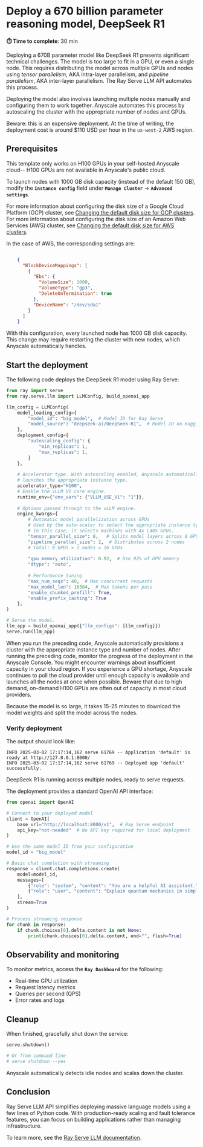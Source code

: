 # Deploy a 670 billion parameter reasoning model, DeepSeek R1

**⏱️ Time to complete**: 30 min

Deploying a 670B parameter model like DeepSeek R1 presents significant technical challenges. The model is too large to fit in a GPU, or even a single node. This requires distributing the model across multiple GPUs and nodes using *tensor parallelism*, AKA intra-layer parallelism, and *pipeline parallelism*, AKA inter-layer parallelism. The Ray Serve LLM API automates this process.

Deploying the model also involves launching multiple nodes manually and configuring them to work together. Anyscale automates this process by autoscaling the cluster with the appropriate number of nodes and GPUs.

Beware: this is an expensive deployment. At the time of writing, the deployment cost is around $110 USD per hour in the `us-west-2` AWS region.

## Prerequisites

This template only works on H100 GPUs in your self-hosted Anyscale cloud-- H100 GPUs are not available in Anyscale's public cloud.

To launch nodes with 1000 GB disk capacity (instead of the default 150 GB), modify the **`Instance config`** field under **`Manage Cluster`** → **`Advanced settings`**.

For more information about configuring the disk size of a Google Cloud Platform (GCP) cluster, see [Changing the default disk size for GCP clusters](https://docs.anyscale.com/configuration/compute/gcp/#changing-the-default-disk-size).
For more information about configuring the disk size of an Amazon Web Services (AWS) cluster, see [Changing the default disk size for AWS clusters](https://docs.anyscale.com/configuration/compute/aws/#changing-the-default-disk-size).

In the case of AWS, the corresponding settings are:

```json

    {
      "BlockDeviceMappings": [
        {
          "Ebs": {
            "VolumeSize": 1000,
            "VolumeType": "gp3",
            "DeleteOnTermination": true
          },
          "DeviceName": "/dev/sda1"
        }
      ]
    }
```

With this configuration, every launched node has 1000 GB disk capacity. This change may require restarting the cluster with new nodes, which Anyscale automatically handles.

## Start the deployment

The following code deploys the DeepSeek R1 model using Ray Serve:


```python
from ray import serve
from ray.serve.llm import LLMConfig, build_openai_app

llm_config = LLMConfig(
    model_loading_config={
        "model_id": "big_model",  # Model ID for Ray Serve
        "model_source": "deepseek-ai/DeepSeek-R1",  # Model ID on Hugging Face
    },
    deployment_config={
        "autoscaling_config": {
            "min_replicas": 1,
            "max_replicas": 1,
        }
    },
    
    # Accelerator type. With autoscaling enabled, Anyscale automatically
    # launches the appropriate instance type.
    accelerator_type="H100",
    # Enable the vLLM V1 core engine.
    runtime_env={"env_vars": {"VLLM_USE_V1": "1"}},
    
    # Options passed through to the vLLM engine.
    engine_kwargs={
        # Automatic model parallelization across GPUs
        # Used by the auto-scaler to select the appropriate instance type.
        # In this case, it selects machines with 4x L40S GPUs.
        "tensor_parallel_size": 8,   # Splits model layers across 8 GPUs per node
        "pipeline_parallel_size": 2,  # Distributes across 2 nodes
        # Total: 8 GPUs × 2 nodes = 16 GPUs
        
        "gpu_memory_utilization": 0.92,  # Use 92% of GPU memory
        "dtype": "auto",
        
        # Performance tuning
        "max_num_seqs": 40,  # Max concurrent requests
        "max_model_len": 16384,  # Max tokens per pass
        "enable_chunked_prefill": True,
        "enable_prefix_caching": True
    },
)

# Serve the model.
llm_app = build_openai_app({"llm_configs": [llm_config]})
serve.run(llm_app)
```

When you run the preceding code, Anyscale automatically provisions a cluster with the appropriate instance type and number of nodes.
After running the preceding code, monitor the progress of the deployment in the Anyscale Console.
You might encounter warnings about insufficient capacity in your cloud region. If you experience a GPU shortage, Anyscale continues to poll the cloud provider until enough capacity is available and launches all the nodes at once when possible.
Beware that due to high demand, on-demand H100 GPUs are often out of capacity in most cloud providers.

Because the model is so large, it takes 15-25 minutes to download the model weights and split the model across the nodes.

### Verify deployment

The output should look like:
```
INFO 2025-03-02 17:17:14,162 serve 61769 -- Application 'default' is ready at http://127.0.0.1:8000/
INFO 2025-03-02 17:17:14,162 serve 61769 -- Deployed app 'default' successfully.
```

DeepSeek R1 is running across multiple nodes, ready to serve requests.


The deployment provides a standard OpenAI API interface:



```python
from openai import OpenAI

# Connect to your deployed model
client = OpenAI(
    base_url="http://localhost:8000/v1",  # Ray Serve endpoint
    api_key="not-needed"  # No API key required for local deployment
)

# Use the same model ID from your configuration
model_id = "big_model"

# Basic chat completion with streaming
response = client.chat.completions.create(
    model=model_id,
    messages=[
        {"role": "system", "content": "You are a helpful AI assistant."},
        {"role": "user", "content": "Explain quantum mechanics in simple terms."}
    ],
    stream=True
)

# Process streaming response
for chunk in response:
    if chunk.choices[0].delta.content is not None:
        print(chunk.choices[0].delta.content, end="", flush=True)
```

## Observability and monitoring

To monitor metrics, access the **`Ray Dashboard`** for the following:
- Real-time GPU utilization
- Request latency metrics
- Queries per second (QPS)
- Error rates and logs


## Cleanup

When finished, gracefully shut down the service:


```python
serve.shutdown()

# Or from command line
# serve shutdown --yes
```

Anyscale automatically detects idle nodes and scales down the cluster.

## Conclusion

Ray Serve LLM API simplifies deploying massive language models using a few lines of Python code. With production-ready scaling and fault tolerance features, you can focus on building applications rather than managing infrastructure.

To learn more, see the [Ray Serve LLM documentation](https://docs.ray.io/en/latest/serve/llm/serving-llms.html).
